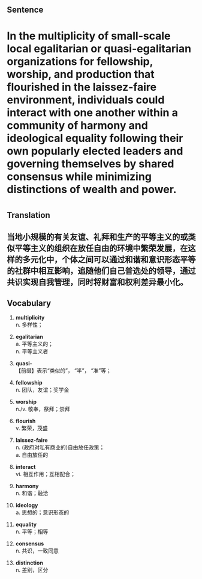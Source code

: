 ## Sentence

<h1>In the multiplicity of small-scale local egalitarian or quasi-egalitarian organizations for fellowship, worship, and production that flourished in the laissez-faire environment, individuals could interact with one another within a community of harmony and ideological equality following their own popularly elected leaders and governing themselves by shared consensus while minimizing distinctions of wealth and power.<h1>

## Translation

<h2>当地小规模的有关友谊、礼拜和生产的平等主义的或类似平等主义的组织在放任自由的环境中繁荣发展，在这样的多元化中，个体之间可以通过和谐和意识形态平等的社群中相互影响，追随他们自己普选处的领导，通过共识实现自我管理，同时将财富和权利差异最小化。</h2>

## Vocabulary   

1. **multiplicity**      
n. 多样性；      

2. **egalitarian**       
a. 平等主义的；      
n. 平等主义者       

3. **quasi-**       
【前缀】表示“类似的”， “半”， “准”等；     

4. **fellowship**       
n. 团队，友谊；奖学金         

5. **worship**       
n./v. 敬奉，祭拜；崇拜        

6. **flourish**      
v. 繁荣，茂盛       

7. **laissez-faire**       
n. (政府对私有商业的)自由放任政策；      
a. 自由放任的        

8. **interact**       
vi. 相互作用；互相配合；       

9. **harmony**      
n. 和谐；融洽       

10. **ideology**      
a. 思想的；意识形态的        

11. **equality**       
n. 平等；相等      

12. **consensus**       
n. 共识，一致同意       

13. **distinction**        
n. 差别，区分       








